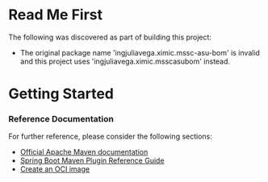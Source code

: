 # Read Me First
The following was discovered as part of building this project:

* The original package name 'ingjuliavega.ximic.mssc-asu-bom' is invalid and this project uses 'ingjuliavega.ximic.msscasubom' instead.

# Getting Started

### Reference Documentation
For further reference, please consider the following sections:

* [Official Apache Maven documentation](https://maven.apache.org/guides/index.html)
* [Spring Boot Maven Plugin Reference Guide](https://docs.spring.io/spring-boot/docs/2.4.4/maven-plugin/reference/html/)
* [Create an OCI image](https://docs.spring.io/spring-boot/docs/2.4.4/maven-plugin/reference/html/#build-image)

